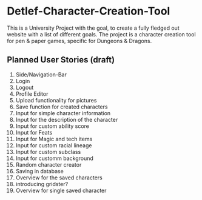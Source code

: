 Detlef-Character-Creation-Tool
===========

This is a University Project with the goal, to create a fully fledged out website with a list of different goals. The project is a character creation tool for pen & paper games, specific for Dungeons & Dragons.

## Planned User Stories (draft)
1) Side/Navigation-Bar
2) Login
3) Logout
4) Profile Editor
5) Upload functionality for pictures
6) Save function for created characters
7) Input for simple character information
8) Input for the description of the character
9) Input for custom ability score
10) Input for Feats
11) Input for Magic and tech items
12) Input for custom racial lineage
13) Input for custom subclass
14) Input for customm background
15) Random character creator 
16) Saving in database
17) Overview for the saved characters 
18) introducing gridster?
19)  Overview for single saved character

